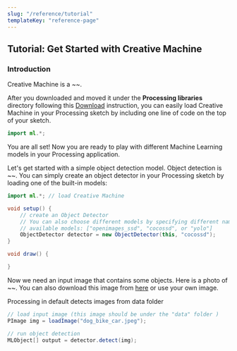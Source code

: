 ```yaml
---
slug: "/reference/tutorial"
templateKey: "reference-page"
---
```


## Tutorial: Get Started with Creative Machine

### Introduction
Creative Machine is a ~~. 

After you downloaded and moved it under the **Processing libraries** directory following this [Download](../download.md) instruction, you can easily load Creative Machine in your Processing sketch by including one line of code on the top of your sketch.
```java
import ml.*;
```

You are all set! Now you are ready to play with different Machine Learning models in your Processing application.

Let's get started with a simple object detection model. Object detection is ~~. You can simply create an object detector in your Processing sketch by loading one of the built-in models:

```java
import ml.*; // load Creative Machine

void setup() {
    // create an Object Detector
    // You can also choose different models by specifying different names!
    // available models: ["openimages_ssd", "cocossd", or "yolo"]
    ObjectDetector detector = new ObjectDetector(this, "cocossd");
}

void draw() {

}
```

Now we need an input image that contains some objects. Here is a photo of ~~. You can also download this image from [here]() or use your own image.

Processing in default detects images from data folder 

```java
// load input image (this image should be under the "data" folder )
PImage img = loadImage("dog_bike_car.jpeg");

// run object detection
MLObject[] output = detector.detect(img);
```